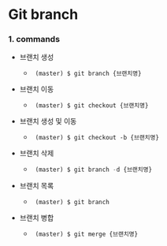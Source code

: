 # Git branch

### 1. commands

- 브랜치 생성

  - ```shell
     (master) $ git branch {브랜치명}
    ```

- 브랜치 이동

  - ```shell
     (master) $ git checkout {브랜치명}
    ```

- 브랜치 생성 및 이동

  - ```shell
     (master) $ git checkout -b {브랜치명}
    ```

- 브랜치 삭제

  - ```python
     (master) $ git branch -d {브랜치명}
    ```

- 브랜치 목록

  - ```shell
     (master) $ git branch
    ```

- 브랜치 병합

  - ```shell
     (master) $ git merge {브랜치명}
    ```

